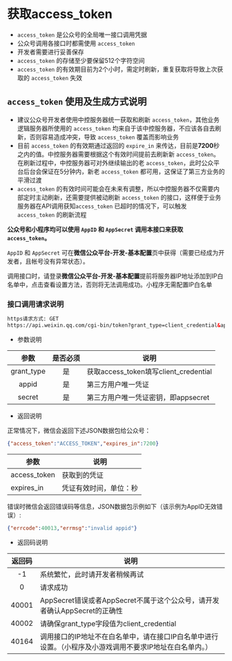 # 获取access_token

- `access_token` 是公众号的全局唯一接口调用凭据
- 公众号调用各接口时都需使用 `access_token`
- 开发者需要进行妥善保存
- `access_token` 的存储至少要保留512个字符空间
- `access_token` 的有效期目前为2个小时，需定时刷新，重复获取将导致上次获取的 `access_token` 失效

## `access_token` 使用及生成方式说明

- 建议公众号开发者使用中控服务器统一获取和刷新 `access_token`，其他业务逻辑服务器所使用的 `access_token` 均来自于该中控服务器，不应该各自去刷新，否则容易造成冲突，导致 `access_token` 覆盖而影响业务
- 目前 `access_token` 的有效期通过返回的 `expire_in` 来传达，目前是**7200**秒之内的值。中控服务器需要根据这个有效时间提前去刷新新 `access_token`。在刷新过程中，中控服务器可对外继续输出的老 `access_token`，此时公众平台后台会保证在5分钟内，新老 `access_token` 都可用，这保证了第三方业务的平滑过渡
- `access_token` 的有效时间可能会在未来有调整，所以中控服务器不仅需要内部定时主动刷新，还需要提供被动刷新 `access_token` 的接口，这样便于业务服务器在API调用获知`access_token` 已超时的情况下，可以触发 `access_token` 的刷新流程

**公众号和小程序均可以使用 `AppID` 和 `AppSecret` 调用本接口来获取 `access_token`。**

`AppID` 和 `AppSecret` 可在**微信公众平台-开发-基本配置**页中获得（需要已经成为开发者，且帐号没有异常状态）。

调用接口时，请登录**微信公众平台-开发-基本配置**提前将服务器IP地址添加到IP白名单中，点击查看设置方法，否则将无法调用成功。小程序无需配置IP白名单

### 接口调用请求说明

```html
https请求方式: GET
https://api.weixin.qq.com/cgi-bin/token?grant_type=client_credential&appid=APPID&secret=APPSECRET
```

- 参数说明

|参数|是否必须|说明|
|:---:|:---:|---|
|grant_type|是|获取access_token填写client_credential|
|appid|是|第三方用户唯一凭证|
|secret|是|第三方用户唯一凭证密钥，即appsecret|

- 返回说明

正常情况下，微信会返回下述JSON数据包给公众号：

```json
{"access_token":"ACCESS_TOKEN","expires_in":7200}
```

|参数|说明|
|---|---|
|access_token|获取到的凭证|
|expires_in|凭证有效时间，单位：秒|

错误时微信会返回错误码等信息，JSON数据包示例如下（该示例为AppID无效错误）:

```json
{"errcode":40013,"errmsg":"invalid appid"}
```

- 返回码说明

|返回码|说明|
|:---:|---|
|-1|系统繁忙，此时请开发者稍候再试|
|0|请求成功|
|40001|AppSecret错误或者AppSecret不属于这个公众号，请开发者确认AppSecret的正确性|
|40002|请确保grant_type字段值为client_credential|
|40164|调用接口的IP地址不在白名单中，请在接口IP白名单中进行设置。（小程序及小游戏调用不要求IP地址在白名单内。）|